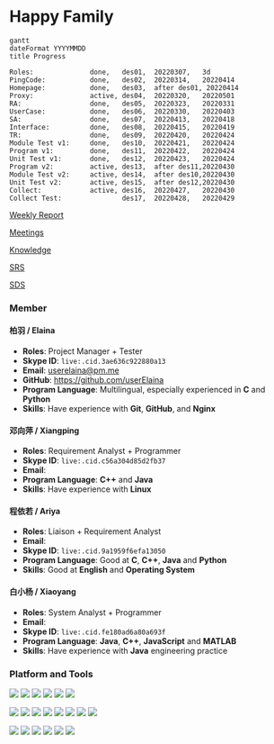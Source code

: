 # Happy Family

```mermaid
gantt
dateFormat YYYYMMDD
title Progress

Roles:              done,   des01,  20220307,   3d
PingCode:           done,   des02,  20220314,   20220414
Homepage:           done,   des03,  after des01, 20220414
Proxy:              active, des04,  20220320,   20220501
RA:                 done,   des05,  20220323,   20220331
UserCase:           done,   des06,  20220330,   20220403
SA:                 done,   des07,  20220413,   20220418
Interface:          done,   des08,  20220415,   20220419
TR:                 done,   des09,  20220420,   20220424
Module Test v1:     done,   des10,  20220421,   20220424
Program v1:         done,   des11,  20220422,   20220424
Unit Test v1:       done,   des12,  20220423,   20220424
Program v2:         active, des13,  after des11,20220430
Module Test v2:     active, des14,  after des10,20220430
Unit Test v2:       active, des15,  after des12,20220430
Collect:            active, des16,  20220427,   20220430
Collect Test:               des17,  20220428,   20220429
```

[Weekly Report](./Weekly%20Report/README.md)

[Meetings](./Meetings/README.md)

[Knowledge](./Knowledge/README.md)

[SRS](./Others/SRS.md)

[SDS](./Others/SDS.md)

### Member

#### 柏羽 / Elaina
- **Roles**: Project Manager + Tester
- **Skype ID**: `live:.cid.3ae636c922880a13`
- **Email**: userelaina@pm.me
- **GitHub**: https://github.com/userElaina
- **Program Language**: Multilingual, especially experienced in **C** and **Python**
- **Skills**: Have experience with **Git**, **GitHub**, and **Nginx**


#### 邓向萍 / Xiangping
- **Roles**: Requirement Analyst + Programmer
- **Skype ID**: `live:.cid.c56a304d85d2fb37`
- **Email**:
- **Program Language**: **C++** and **Java**
- **Skills**: Have experience with **Linux**

#### 程依若 / Ariya
- **Roles**: Liaison + Requirement Analyst
- **Email**:
- **Skype ID**: `live:.cid.9a1959f6efa13050`
- **Program Language**: Good at **C**, **C++**, **Java** and **Python**
- **Skills**: Good at **English** and **Operating System**

#### 白小杨 / Xiaoyang
- **Roles**: System Analyst + Programmer
- **Email**:
- **Skype ID**: `live:.cid.fe180ad6a80a693f`
- **Program Language**: **Java**, **C++**, **JavaScript** and **MATLAB**
- **Skills**: Have experience with **Java** engineering practice

### Platform and Tools

[![](https://img.shields.io/badge/Windows-10-0078d6?style=flat-square&logo=windows)](https://www.microsoft.com/windows/get-windows-10) [![](https://img.shields.io/badge/iOS-15-000000?style=flat-square&logo=ios)](https://www.apple.com/) [![](https://img.shields.io/badge/Ubuntu-20.04-e95420?style=flat-square&logo=ubuntu)](https://ubuntu.com/) [![](https://img.shields.io/badge/Debian-11-a81d33?style=flat-square&logo=debian)](https://www.debian.org/) [![](https://img.shields.io/badge/Manjaro-KDE-35bf5c?style=flat-square&logo=manjaro)](https://manjaro.org/) [![](https://img.shields.io/badge/ArchLinux-17.0.1-1793d1?style=flat-square&logo=archlinux)](https://archlinux.org/)

[![](https://img.shields.io/badge/Unity--ffffff?style=flat-square&logo=unity)](https://unity.com/) [![](https://img.shields.io/badge/Python-3.10-3776ab?style=flat-square&logo=python)](https://www.python.org/) [![](https://img.shields.io/badge/C-98-a8b9cc?style=flat-square&logo=c)](https://en.wikipedia.org/wiki/C_(programming_language)) [![](https://img.shields.io/badge/C++-11-00599c?style=flat-square&logo=c%2B%2B)](https://en.wikipedia.org/wiki/C%2B%2B) [![](https://img.shields.io/badge/Java-17-007396?style=flat-square&logo=java)](https://www.java.com/en/) [![](https://img.shields.io/badge/Html-5-e34f26?style=flat-square&logo=html5)](https://en.wikipedia.org/wiki/HTML5) [![](https://img.shields.io/badge/CSS-3-1572b6?style=flat-square&logo=css3)](https://en.wikipedia.org/wiki/CSS) [![](https://img.shields.io/badge/JavaScript--f7df1e?style=flat-square&logo=javascript)](https://en.wikipedia.org/wiki/JavaScript)

[![](https://img.shields.io/badge/VirtualBox-6.1-183a61?style=flat-square&logo=virtualbox)](https://www.virtualbox.org/) [![](https://img.shields.io/badge/VS%20Code-1.63-007acc?style=flat-square&logo=visual-studio-code)](https://code.visualstudio.com/) [![](https://img.shields.io/badge/OBS-27-302e31?style=flat-square&logo=obs-studio)](https://obsproject.com/) [![](https://img.shields.io/badge/Nginx-009639?style=flat-square&logo=nginx)](https://www.nginx.com/) [![](https://img.shields.io/badge/Git-2.35.1-f05032?style=flat-square&logo=git)](https://git-scm.com/) [![](https://img.shields.io/badge/GitLab-fca121?style=flat-square&logo=gitlab)](https://about.gitlab.com/)
